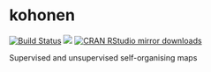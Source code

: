 # kohonen 
[![Build Status](https://travis-ci.org/rwehrens/kohonen.svg?branch=develop)](https://travis-ci.org/rwehrens/kohonen)
[![](http://www.r-pkg.org/badges/version/kohonen)](http://www.r-pkg.org/pkg/kohonen)
[![CRAN RStudio mirror downloads](http://cranlogs.r-pkg.org/badges/kohonen)](http://www.r-pkg.org/pkg/kohonen)



Supervised and unsupervised self-organising maps
